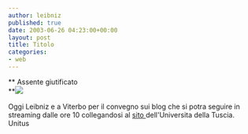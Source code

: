 ```yaml
---
author: leibniz
published: true
date: 2003-06-26 04:23:00+00:00
layout: post
title: Titolo
categories:
- web
---
```


 **   Assente giutificato   
**![](http://www.unitus.it/img/popup.jpg)

   

   

   

   

   

   

   

   

   

   

   

   

   

   

   

Oggi Leibniz e a Viterbo per il convegno sui blog che si potra seguire in streaming dalle ore 10 collegandosi al  [ sito ](http://www.unitus.it/)dell'Universita della Tuscia.
Unitus
